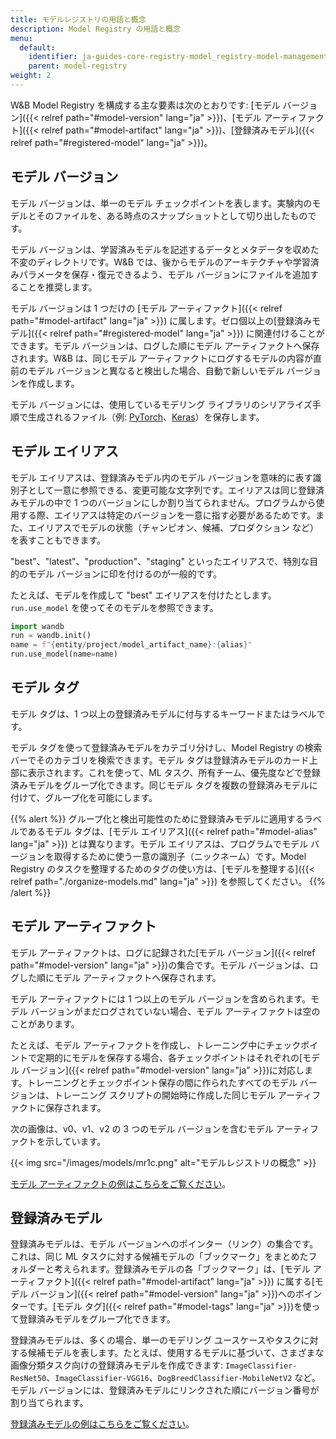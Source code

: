 ```yaml
---
title: モデルレジストリの用語と概念
description: Model Registry の用語と概念
menu:
  default:
    identifier: ja-guides-core-registry-model_registry-model-management-concepts
    parent: model-registry
weight: 2
---
```


W&B Model Registry を構成する主な要素は次のとおりです: [モデル バージョン]({{< relref path="#model-version" lang="ja" >}})、[モデル アーティファクト]({{< relref path="#model-artifact" lang="ja" >}})、[登録済みモデル]({{< relref path="#registered-model" lang="ja" >}})。

## モデル バージョン
モデル バージョンは、単一のモデル チェックポイントを表します。実験内のモデルとそのファイルを、ある時点のスナップショットとして切り出したものです。

モデル バージョンは、学習済みモデルを記述するデータとメタデータを収めた不変のディレクトリです。W&B では、後からモデルのアーキテクチャや学習済みパラメータを保存・復元できるよう、モデル バージョンにファイルを追加することを推奨します。

モデル バージョンは 1 つだけの [モデル アーティファクト]({{< relref path="#model-artifact" lang="ja" >}}) に属します。ゼロ個以上の[登録済みモデル]({{< relref path="#registered-model" lang="ja" >}}) に関連付けることができます。モデル バージョンは、ログした順にモデル アーティファクトへ保存されます。W&B は、同じモデル アーティファクトにログするモデルの内容が直前のモデル バージョンと異なると検出した場合、自動で新しいモデル バージョンを作成します。

モデル バージョンには、使用しているモデリング ライブラリのシリアライズ手順で生成されるファイル（例: [PyTorch](https://pytorch.org/tutorials/beginner/saving_loading_models.html)、[Keras](https://www.tensorflow.org/guide/keras/save_and_serialize)）を保存します。

## モデル エイリアス
モデル エイリアスは、登録済みモデル内のモデル バージョンを意味的に表す識別子として一意に参照できる、変更可能な文字列です。エイリアスは同じ登録済みモデルの中で 1 つのバージョンにしか割り当てられません。プログラムから使用する際、エイリアスは特定のバージョンを一意に指す必要があるためです。また、エイリアスでモデルの状態（チャンピオン、候補、プロダクション など）を表すこともできます。

"best"、"latest"、"production"、"staging" といったエイリアスで、特別な目的のモデル バージョンに印を付けるのが一般的です。

たとえば、モデルを作成して "best" エイリアスを付けたとします。`run.use_model` を使ってそのモデルを参照できます。

```python
import wandb
run = wandb.init()
name = f"{entity/project/model_artifact_name}:{alias}"
run.use_model(name=name)
```

## モデル タグ
モデル タグは、1 つ以上の登録済みモデルに付与するキーワードまたはラベルです。

モデル タグを使って登録済みモデルをカテゴリ分けし、Model Registry の検索バーでそのカテゴリを検索できます。モデル タグは登録済みモデルのカード上部に表示されます。これを使って、ML タスク、所有チーム、優先度などで登録済みモデルをグループ化できます。同じモデル タグを複数の登録済みモデルに付けて、グループ化を可能にします。

{{% alert %}}
グループ化と検出可能性のために登録済みモデルに適用するラベルであるモデル タグは、[モデル エイリアス]({{< relref path="#model-alias" lang="ja" >}}) とは異なります。モデル エイリアスは、プログラムでモデル バージョンを取得するために使う一意の識別子（ニックネーム）です。Model Registry のタスクを整理するためのタグの使い方は、[モデルを整理する]({{< relref path="./organize-models.md" lang="ja" >}}) を参照してください。
{{% /alert %}}

## モデル アーティファクト
モデル アーティファクトは、ログに記録された[モデル バージョン]({{< relref path="#model-version" lang="ja" >}})の集合です。モデル バージョンは、ログした順にモデル アーティファクトへ保存されます。

モデル アーティファクトには 1 つ以上のモデル バージョンを含められます。モデル バージョンがまだログされていない場合、モデル アーティファクトは空のことがあります。

たとえば、モデル アーティファクトを作成し、トレーニング中にチェックポイントで定期的にモデルを保存する場合、各チェックポイントはそれぞれの[モデル バージョン]({{< relref path="#model-version" lang="ja" >}})に対応します。トレーニングとチェックポイント保存の間に作られたすべてのモデル バージョンは、トレーニング スクリプトの開始時に作成した同じモデル アーティファクトに保存されます。

次の画像は、v0、v1、v2 の 3 つのモデル バージョンを含むモデル アーティファクトを示しています。

{{< img src="/images/models/mr1c.png" alt="モデルレジストリの概念" >}}

[モデル アーティファクトの例はこちらをご覧ください](https://wandb.ai/timssweeney/model_management_docs_official_v0/artifacts/model/mnist-zws7gt0n)。

## 登録済みモデル
登録済みモデルは、モデル バージョンへのポインター（リンク）の集合です。これは、同じ ML タスクに対する候補モデルの「ブックマーク」をまとめたフォルダーと考えられます。登録済みモデルの各「ブックマーク」は、[モデル アーティファクト]({{< relref path="#model-artifact" lang="ja" >}}) に属する[モデル バージョン]({{< relref path="#model-version" lang="ja" >}})へのポインターです。[モデル タグ]({{< relref path="#model-tags" lang="ja" >}})を使って登録済みモデルをグループ化できます。

登録済みモデルは、多くの場合、単一のモデリング ユースケースやタスクに対する候補モデルを表します。たとえば、使用するモデルに基づいて、さまざまな画像分類タスク向けの登録済みモデルを作成できます: `ImageClassifier-ResNet50`、`ImageClassifier-VGG16`、`DogBreedClassifier-MobileNetV2` など。モデル バージョンには、登録済みモデルにリンクされた順にバージョン番号が割り当てられます。

[登録済みモデルの例はこちらをご覧ください](https://wandb.ai/reviewco/registry/model?selectionPath=reviewco%2Fmodel-registry%2FFinetuned-Review-Autocompletion&view=versions)。